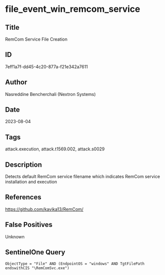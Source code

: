 # file_event_win_remcom_service

## Title
RemCom Service File Creation

## ID
7eff1a7f-dd45-4c20-877a-f21e342a7611

## Author
Nasreddine Bencherchali (Nextron Systems)

## Date
2023-08-04

## Tags
attack.execution, attack.t1569.002, attack.s0029

## Description
Detects default RemCom service filename which indicates RemCom service installation and execution

## References
https://github.com/kavika13/RemCom/

## False Positives
Unknown

## SentinelOne Query
```
ObjectType = "File" AND (EndpointOS = "windows" AND TgtFilePath endswithCIS "\RemComSvc.exe")

```